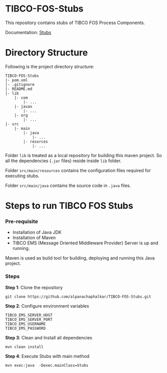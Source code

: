 # TIBCO-FOS-Stubs
This repository contains stubs of TIBCO FOS Process Components.

Documentation: [Stubs](https://sky.atlassian.net/wiki/spaces/CRM/pages/1167655428/Stubs)

# Directory Structure
Following is the project directory structure:
```
TIBCO-FOS-Stubs
|- pom.xml
|- .gitignore
|- README.md
|- lib
    |- com
        |- ...
    |- javax
        |- ...
    |- org
        |- ...
|- src
    |- main
        |- java
            |- ...
        |- resorces
            |- ...
```
Folder `lib` is treated as a local repository for building this maven project. So all the dependencies (`.jar` files) reside inside `lib` folder.

Folder `src/main/resources` contains the configuration files required for executing stubs.

Folder `src/main/java` contains the source code in `.java` files.

# Steps to run TIBCO FOS Stubs
### Pre-requisite
* Installation of Java JDK 
* Installation of Maven
* TIBCO EMS (Message Oriented Middleware Provider) Server is up and running.

Maven is used as build tool for building, deploying and running this Java project.

### Steps
**Step 1**: Clone the repository
```
git clone https://github.com/alpanachaphalkar/TIBCO-FOS-Stubs.git
```

**Step 2**: Configure environment variables
```
TIBCO_EMS_SERVER_HOST
TIBCO_EMS_SERVER_PORT
TIBCO_EMS_USERNAME
TIBCO_EMS_PASSWORD
```

**Step 3**: Clean and Install all dependencies
```
mvn clean install
```

**Step 4**:  Execute Stubs with main method
```
mvn exec:java  -Dexec.mainClass=Stubs
```
